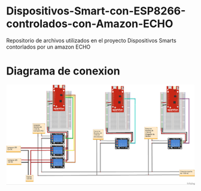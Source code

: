 # Dispositivos-Smart-con-ESP8266-controlados-con-Amazon-ECHO
Repositorio de archivos utilizados en el proyecto Dispositivos Smarts contorlados por un amazon ECHO

# Diagrama de conexion 
![Diagrama](https://raw.githubusercontent.com/SETISAEDU/Dispositivos-Smart-con-ESP8266-controlados-con-Amazon-ECHO/master/ESP8266_AmazonECHO_Diagrama.jpg)
